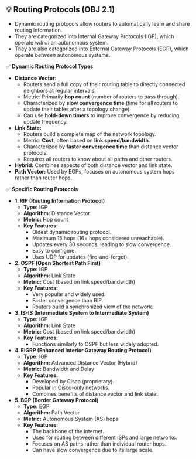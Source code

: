 ## 💡 Routing Protocols (OBJ 2.1)

- Dynamic routing protocols allow routers to automatically learn and share routing information.
- They are categorized into Internal Gateway Protocols (IGP), which operate *within* an autonomous system.
- They are also categorized into External Gateway Protocols (EGP), which operate *between* autonomous systems.

✅ **Dynamic Routing Protocol Types**
- **Distance Vector:**
  - Routers send a full copy of their routing table to directly connected neighbors at regular intervals.
  - Metric: Primarily **hop count** (number of routers to pass through).
  - Characterized by **slow convergence time** (time for all routers to update their tables after a topology change).
  - Can use **hold-down timers** to improve convergence by reducing update frequency.
- **Link State:**
  - Routers build a complete map of the network topology.
  - Metric: **Cost**, often based on **link speed/bandwidth**.
  - Characterized by **faster convergence time** than distance vector protocols.
  - Requires all routers to know about all paths and other routers.
- **Hybrid:** Combines aspects of both distance vector and link state.
- **Path Vector:** Used by EGPs, focuses on autonomous system hops rather than router hops.

✅ **Specific Routing Protocols**
- **1. RIP (Routing Information Protocol)**
  - **Type:** IGP
  - **Algorithm:** Distance Vector
  - **Metric:** Hop count
  - **Key Features:**
    - Oldest dynamic routing protocol.
    - Maximum 15 hops (16+ hops considered unreachable).
    - Updates every 30 seconds, leading to slow convergence.
    - Easy to configure.
    - Uses UDP for updates (fire-and-forget).
- **2. OSPF (Open Shortest Path First)**
  - **Type:** IGP
  - **Algorithm:** Link State
  - **Metric:** Cost (based on link speed/bandwidth)
  - **Key Features:**
    - Very popular and widely used.
    - Faster convergence than RIP.
    - Routers build a synchronized view of the network.
- **3. IS-IS (Intermediate System to Intermediate System)**
  - **Type:** IGP
  - **Algorithm:** Link State
  - **Metric:** Cost (based on link speed/bandwidth)
  - **Key Features:**
    - Functions similarly to OSPF but less widely adopted.
- **4. EIGRP (Enhanced Interior Gateway Routing Protocol)**
  - **Type:** IGP
  - **Algorithm:** Advanced Distance Vector (Hybrid)
  - **Metric:** Bandwidth and Delay
  - **Key Features:**
    - Developed by Cisco (proprietary).
    - Popular in Cisco-only networks.
    - Combines benefits of distance vector and link state.
- **5. BGP (Border Gateway Protocol)**
  - **Type:** EGP
  - **Algorithm:** Path Vector
  - **Metric:** Autonomous System (AS) hops
  - **Key Features:**
    - The backbone of the internet.
    - Used for routing between different ISPs and large networks.
    - Focuses on AS paths rather than individual router hops.
    - Can have slow convergence due to its large scale.